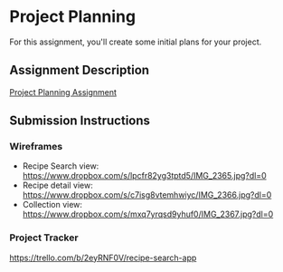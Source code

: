 # Project Planning
For this assignment, you'll create some initial plans for your project.

## Assignment Description
[Project Planning Assignment](https://education.launchcode.org/liftoff/assignments/planning/)

## Submission Instructions

### Wireframes

* Recipe Search view: https://www.dropbox.com/s/lpcfr82yg3tptd5/IMG_2365.jpg?dl=0
* Recipe detail view: https://www.dropbox.com/s/c7isg8vtemhwiyc/IMG_2366.jpg?dl=0
* Collection view: https://www.dropbox.com/s/mxq7yrqsd9yhuf0/IMG_2367.jpg?dl=0

### Project Tracker

https://trello.com/b/2eyRNF0V/recipe-search-app
